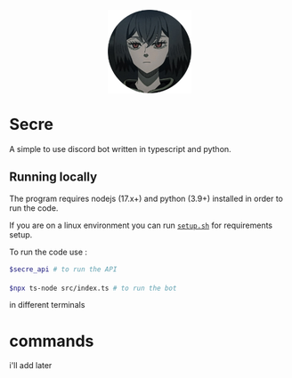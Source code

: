 <p align="center">
<img src="./assets/icon.png" height=150 width=150 align="center">
<h1>Secre </h1>
A simple to use discord bot written in typescript and python.
</p>

## Running locally

The program requires nodejs (17.x+) and python (3.9+) installed in order to run the code.

If you are on a linux environment you can run [`setup.sh`](./setup.sh) for requirements setup.

To run the code use :

```sh
$secre_api # to run the API

$npx ts-node src/index.ts # to run the bot
```

in different terminals

# commands

i'll add later
